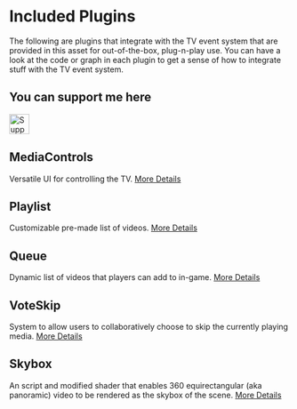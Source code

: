 # Included Plugins
The following are plugins that integrate with the TV event system that are provided in this asset for out-of-the-box, plug-n-play use. You can have a look at the code or graph in each plugin to get a sense of how to integrate stuff with the TV event system.

## You can support me here
<a href='https://ko-fi.com/I3I84I3Z8' target='_blank'><img height='36' style='border:0px;height:36px;' src='https://cdn.ko-fi.com/cdn/kofi2.png?v=2' border='0' alt='Support me at ko-fi.com' /></a>

## MediaControls
Versatile UI for controlling the TV. [More Details](Plugins/MediaControls.md)

## Playlist
Customizable pre-made list of videos. [More Details](Plugins/Playlist.md)

## Queue
Dynamic list of videos that players can add to in-game. [More Details](Plugins/Queue.md)

## VoteSkip
System to allow users to collaboratively choose to skip the currently playing media. [More Details](Plugins/VoteSkip.md)

## Skybox
An script and modified shader that enables 360 equirectangular (aka panoramic) video to be rendered as the skybox of the scene. [More Details](Plugins/Skybox.md)
